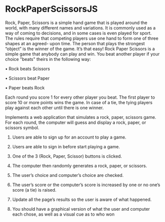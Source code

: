 # RockPaperScissorsJS

Rock, Paper, Scissors is a simple hand game that is played around the world, with many different names 
and variations. It is commonly used as a way of coming to decisions, and in some cases is even played 
for sport. The rules require that competing players use one hand to form one of three shapes at an agreed- 
upon time. The person that plays the strongest “object” is the winner of the game. It’s that easy! Rock 
Paper Scissors is a simple game that anybody can play and win. 
You beat another player if your choice "beats" theirs in the following way: 
 
• Rock beats Scissors 
 
• Scissors beat Paper 
 
• Paper beats Rock 
 
Each round you score 1 for every other player you beat. 
The first player to score 10 or more points wins the game. In case of a tie, the tying players play 
against each other until there is one winner. 

Implements a web application that simulates a rock, paper, scissors game. For each round, the computer 
will guess and display a rock, paper, or scissors symbol. 
1. Users are able to sign up for an account to play a game. 
 
2. Users are able to sign in before start playing a game. 
 
3. One of the 3 (Rock, Paper, Scissor) buttons is clicked. 
 
4. The computer then randomly generates a rock, paper, or scissors. 
 
5. The user’s choice and computer’s choice are checked. 
 
6. The user’s score or the computer’s score is increased by one or no one’s score (a tie) is raised. 
 
7. Update all the page’s results so the user is aware of what happened. 
 
8. You should have a graphical version of what the user and computer each chose, as well as a visual 
cue as to who won 
